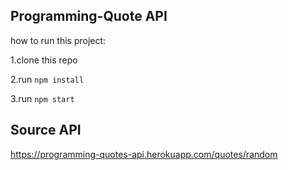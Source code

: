 ## Programming-Quote API

how to run this project:

1.clone this repo

2.run `npm install`

3.run  `npm start`

## Source API 

https://programming-quotes-api.herokuapp.com/quotes/random
